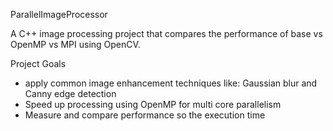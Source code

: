 ParallelImageProcessor

A C++ image processing project that compares the performance of base
 vs OpenMP vs MPI using OpenCV.

Project Goals

- apply common image enhancement techniques like: Gaussian blur and Canny 
edge detection
- Speed up processing using OpenMP for multi core parallelism
- Measure and compare performance so the execution time


